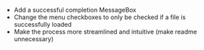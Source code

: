 - Add a successful completion MessageBox
- Change the menu checkboxes to only be checked if a file is successfully loaded
- Make the process more streamlined and intuitive (make readme unnecessary)